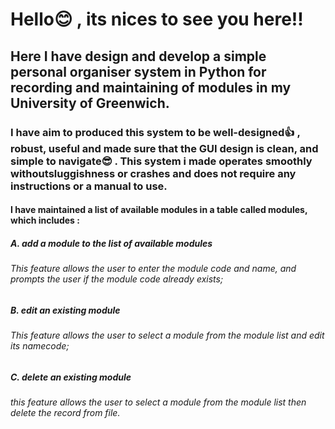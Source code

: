 # Hello😊 , its nices to see you here!!

## Here I have design and develop a simple personal organiser system in Python for recording and maintaining of modules in my University of Greenwich.

### I have aim to produced this system to be well-designed👍 , robust, useful and made sure that the GUI design is clean, and simple to navigate😎 . This system i made operates smoothly withoutsluggishness or crashes and does not require any instructions or a manual to use.

#### I have maintained a list of available modules in a table called modules, which includes :
 
##### A. add a module to the list of available modules

###### This feature allows the user to enter the module code and name, and prompts the user if the module code already exists;

##### B. edit an existing module

###### This feature allows the user to select a module from the module list and edit its namecode;

##### C. delete an existing module

###### this feature allows the user to select a module from the module list then delete the record from file.
